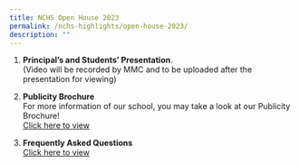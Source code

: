 ```yaml
---
title: NCHS Open House 2023
permalink: /nchs-highlights/open-house-2023/
description: ""
---
```


1)	**Principal’s and Students’ Presentation**.<br> 
(Video will be recorded by MMC and to be uploaded after the presentation for viewing)<br>

2)	**Publicity Brochure**<br>
For more information of our school, you may take a look at our Publicity Brochure! <br>
          [Click here to view](https://www.nanchiauhigh.moe.edu.sg/permalink/nchs-brochure/)

3)	**Frequently Asked Questions**<br>
[Click here to view](https://drive.google.com/file/d/1mev61gdel-6lN1fKtTaDI2aXmB9MicVL/view?usp=sharing)
